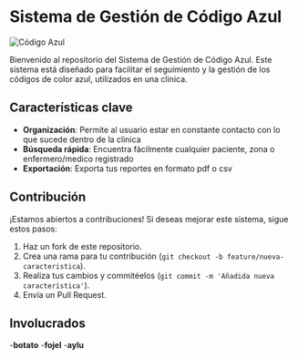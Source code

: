 # Sistema de Gestión de Código Azul

![Código Azul](https://codigoazul.000webhostapp.com)

Bienvenido al repositorio del Sistema de Gestión de Código Azul. Este sistema está diseñado para facilitar el seguimiento y la gestión de los códigos de color azul, utilizados en una clinica.

## Características clave

- **Organización**: Permite al usuario estar en constante contacto con lo que sucede dentro de la clinica
- **Búsqueda rápida**: Encuentra fácilmente cualquier paciente, zona o enfermero/medico registrado
- **Exportación**: Exporta tus reportes en formato pdf o csv

## Contribución

¡Estamos abiertos a contribuciones! Si deseas mejorar este sistema, sigue estos pasos:

1. Haz un fork de este repositorio.
2. Crea una rama para tu contribución (`git checkout -b feature/nueva-caracteristica`).
3. Realiza tus cambios y commitéelos (`git commit -m 'Añadida nueva característica'`).
4. Envía un Pull Request.

## Involucrados

-**botato**
-**fojel**
-**aylu**
